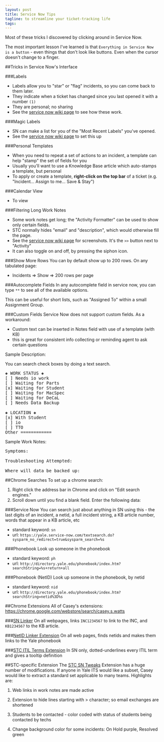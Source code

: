 ```yaml
---
layout: post
title: Service Now Tips
tagline: to streamline your ticket-tracking life
tags:
---
```


Most of these tricks I discovered by clicking around in Service Now.

The most important lesson I've learned is that `Everything in Service Now is a button` - even things that don't look like buttons. Even when the cursor doesn't change to a finger.


##Tricks in Service Now's Interface

###Labels
- Labels allow you to "star" or "flag" incidents, so you can come back to them later.
- They indicate when a ticket has changed since you last opened it with a number `(1)`
- They are personal; no sharing
- See the [service now wiki page](http://wiki.servicenow.com/index.php?title=Creating_and_Using_Labels) to see how these work.

###Magic Labels
- SN can make a list for you of the "Most Recent Labels" you've opened.
- See the [service now wiki page](http://wiki.servicenow.com/index.php?title=Activating_Most_Active_and_Most_Recent_Labels) to set this up

###Personal Templates
- When you need to repeat a set of actions to an incident, a template can help "stamp" the set of fields for you
- Usually you'll want to use a Knowledge Base article which auto-stamps a template, but personal 
- To apply or create a template, **right-click on the top bar** of a ticket (e.g. "Incident... Assign to me... Save & Stay")

###Calendar View
- To view


###Filtering Long Work Notes
- Some work notes get long; the "Activity Formatter" can be used to show only certain fields.
- STC normally hides "email" and "description", which would otherwise fill the page.
- See the [service now wiki page](http://wiki.servicenow.com/index.php?title=Activity_Formatter) for screenshots. It's the `>>` button next to "Activity"
- It can also toggle on and off, by pressing the siphon icon.


###Show More Rows
You can by default show up to 200 rows. On any tabulated page:
- Incidents => Show => 200 rows per page

###Autocomplete Fields
In any autocomplete field in service now, you can type `**` to see all of the available options.

This can be useful for short lists, such as "Assigned To" within a small Assignment Group.


###Custom Fields
Service Now does not support custom fields. As a workaround:

- Custom text can be inserted in Notes field with use of a template (with KB)
- this is great for consistent info collecting or reminding agent to ask certain questions

Sample Description:

You can search check boxes by doing a text search.

<pre>
◈ WORK STATUS ◈ 
[ ] Needs io work 
[ ] Waiting for Parts 
[x] Waiting for Student 
[ ] Waiting for MacSpec 
[ ] Waiting for DeCaL 
[ ] Needs Data Backup 

◈ LOCATION ◈ 
[x] With Student 
[ ] io 
[ ] TTO 
Other ============ 
</pre>


Sample Work Notes:

<pre>
Symptoms: 

Troubleshooting Attempted: 

Where will data be backed up: 
</pre>



##Chrome Searches
To set up a chrome search:
1. Right click the address bar in Chrome and click on "Edit search engines."
2. Scroll down until you find a blank field. Enter the following data:

###Service Now 
You can search just about anything in SN using this - the last digits of an incident, a netid, a full incident string, a KB article number, words that appear in a KB article, etc
- standard keyword: `sn`
- url: `https://yale.service-now.com/textsearch.do?sysparm_no_redirect=true&sysparm_search=%s`

###Phonebook
Look up someone in the phonebook
- standard keyword: `ph`
- url: `http://directory.yale.edu/phonebook/index.htm?searchString=%s+return+all`

###Phonebook (NetID)
Look up someone in the phonebook, by netid
- standard keyword: `nid`
- url: `http://directory.yale.edu/phonebook/index.htm?searchString=netid%3D%s`




##Chrome Extensions
All of Casey's extensions: <https://chrome.google.com/webstore/search/casey.s.watts>

###[SN Linker](https://chrome.google.com/webstore/detail/service-now-linker/jflfhdliofpofkcimfbhgienjmjciiem)
On all webpages, links `INC1234567` to link to the INC, and `KB1234567` to the KB article.

###[NetID Linker Extension](https://chrome.google.com/webstore/detail/yale-netid-linker/ldohdglacgliicighkjcbappdgccbdcn)
On all web pages, finds netids and makes them links to the Yale phonebook

###[STC ITIL Terms Extension](https://chrome.google.com/webstore/detail/itil-dictionary-tooltips/mgloibgdcpfmbdbfgihjklicgplpdhdo)
In SN only, dotted-underlines every ITIL term and gives a tooltip definition


##STC-specific Extension
The [STC SN Tweaks](https://chrome.google.com/webstore/detail/stc-service-now-tweaks/bfknjdamonbecfmgdmgpbcinbacfnehd) Extension has a huge number of
modifications. If anyone in Yale ITS would like a subset, Casey would like to extract a standard set applicable to many teams. Highlights are:
1. Web links in work notes are made active

1. Extension to hide lines starting with > character; so email exchanges are shortened
1. Students to be contacted - color coded with status of students being contacted by techs
1. Change background color for some incidents: On Hold purple,
   Resolved green
